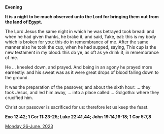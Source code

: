 **Evening**

**It is a night to be much observed unto the Lord for bringing them out from the land of Egypt.**
 
The Lord Jesus the same night in which he was betrayed took bread: and when he had given thanks, he brake it, and said, Take, eat: this is my body which is broken for you: this do in remembrance of me. After the same manner also he took the cup, when he had supped, saying, This cup is the new testament in my blood: this do ye, as oft as ye drink it, in remembrance of me.
 
He ... kneeled down, and prayed. And being in an agony he prayed more earnestly: and his sweat was as it were great drops of blood falling down to the ground.
 
It was the preparation of the passover, and about the sixth hour: ... they took Jesus, and led him away, ... into a place called ... Golgotha: where they crucified him.
 
Christ our passover is sacrificed for us: therefore let us keep the feast.  

**Exo 12:42; 1 Cor 11:23-25; Luke 22:41,44; John 19:14,16-18; 1 Cor 5:7,8**

[Monday 26-June, 2023](https://t.me/daily_light)
